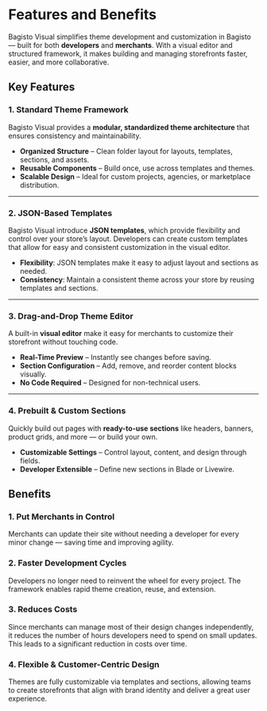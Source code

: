 # Features and Benefits

Bagisto Visual simplifies theme development and customization in Bagisto — built for both **developers** and **merchants**.
With a visual editor and structured framework, it makes building and managing storefronts faster, easier, and more collaborative.

## Key Features

### 1. **Standard Theme Framework**

Bagisto Visual provides a **modular, standardized theme architecture** that ensures consistency and maintainability.

- **Organized Structure** – Clean folder layout for layouts, templates, sections, and assets.
- **Reusable Components** – Build once, use across templates and themes.
- **Scalable Design** – Ideal for custom projects, agencies, or marketplace distribution.

---

### 2. **JSON-Based Templates**

Bagisto Visual introduce **JSON templates**, which provide flexibility and control over your store’s layout. Developers can create custom templates that allow for easy and consistent customization in the visual editor.

- **Flexibility**: JSON templates make it easy to adjust layout and sections as needed.
- **Consistency**: Maintain a consistent theme across your store by reusing templates and sections.

---

### 3. **Drag-and-Drop Theme Editor**

A built-in **visual editor** make it easy for merchants to customize their storefront without touching code.

- **Real-Time Preview** – Instantly see changes before saving.
- **Section Configuration** – Add, remove, and reorder content blocks visually.
- **No Code Required** – Designed for non-technical users.

---

### 4. **Prebuilt & Custom Sections**

Quickly build out pages with **ready-to-use sections** like headers, banners, product grids, and more — or build your own.

- **Customizable Settings** – Control layout, content, and design through fields.
- **Developer Extensible** – Define new sections in Blade or Livewire.

## Benefits

### 1. **Put Merchants in Control**

Merchants can update their site without needing a developer for every minor change — saving time and improving agility.

### 2. **Faster Development Cycles**

Developers no longer need to reinvent the wheel for every project.
The framework enables rapid theme creation, reuse, and extension.

### 3. **Reduces Costs**

Since merchants can manage most of their design changes independently, it reduces the number of hours developers need to spend on small updates. This leads to a significant reduction in costs over time.

### 4. **Flexible & Customer-Centric Design**

Themes are fully customizable via templates and sections, allowing teams to create storefronts that align with brand identity and deliver a great user experience.
